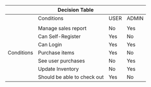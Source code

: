 [//]: # (|            | Decision Table   |      |  |)

[//]: # (|            | Conditions   |  Rules  |)

[//]: # (|------------|------------------|------|------------|)

[//]: # (|            | Employee Type    | USER | ADMIN |)

[//]: # (|            |  |      ||)

[//]: # (| Conditions | Can Self-Register         |)

[//]: # (|            | Can Login            |)

[//]: # (|            | Manage Sales Report           |)

[//]: # (|            | Purchase items            |)

[//]: # (|            | See user purchases           |)

[//]: # (|            | Update Inventory            |)

[//]: # (|            | Should be able to check out|      |)

[//]: # ()
[//]: # (No, this is not possible with GitHub-Flavored Markdown. As the spec explains &#40;emphasis added&#41;:)

[//]: # ()
[//]: # (The remainder of the table’s rows may vary in the number of cells. If there are a number of cells fewer than the number of cells in the header row, empty cells are inserted. If there are greater, the excess is ignored:)

[//]: # ()
[//]: # (Of course, you can always fall back to raw HTML.)

<table>
    <thead>
        <tr>
            <th colspan="4">Decision Table</th>
        </tr>
    </thead>
    <tbody>
        <tr>
            <td></td>
            <td>Conditions</td>
            <td>USER</td>
            <td>ADMIN</td>
        </tr>
        <tr>
            <td></td>
            <td></td>
            <td></td>
        </tr>
        <tr>
            <td rowspan=7>Conditions</td>
            <td>Manage sales report</td>
            <td>No</td>
            <td>Yes</td>
        </tr>
        <tr>
            <td>Can Self-Register</td>
            <td>Yes</td>
            <td>No</td>
        </tr>
        <tr>
            <td>Can Login</td>
            <td>Yes</td>
            <td>Yes</td>
        </tr>
        <tr>
            <td>Purchase items</td>
            <td>Yes</td>
            <td>No</td>
        </tr>
        <tr>
            <td>See user purchases</td>
            <td>No</td>
            <td>Yes</td>
        </tr>
        <tr>
            <td>Update Inventory</td>
            <td>No</td>
            <td>Yes</td>
        </tr>
        <tr>
            <td>Should be able to check out</td>
            <td>Yes</td>
            <td>No</td>
        </tr>
    </tbody>
</table>
